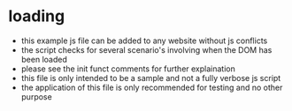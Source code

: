# loading

- this example js file can be added to any website without js conflicts
- the script checks for several scenario's involving when the DOM has been loaded
- please see the init funct comments for further explaination
- this file is only intended to be a sample and not a fully verbose js script 
- the application of this file is only recommended for testing and no other purpose
